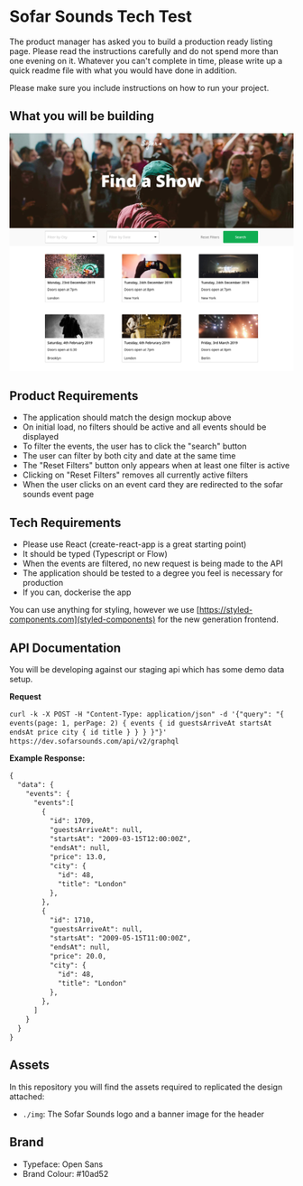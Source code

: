# Sofar Sounds Tech Test

The product manager has asked you to build a production ready listing page. Please read the
instructions carefully and do not spend more than one evening on it. Whatever you can't complete
in time, please write up a quick readme file with what you would have done in addition.

Please make sure you include instructions on how to run your project.

## What you will be building

![design](mockup.jpg)

## Product Requirements
- The application should match the design mockup above
- On initial load, no filters should be active and all events should be displayed
- To filter the events, the user has to click the "search" button
- The user can filter by both city and date at the same time
- The "Reset Filters" button only appears when at least one filter is active
- Clicking on "Reset Filters" removes all currently active filters
- When the user clicks on an event card they are redirected to the sofar sounds event page

## Tech Requirements
- Please use React (create-react-app is a great starting point)
- It should be typed (Typescript or Flow)
- When the events are filtered, no new request is being made to the API
- The application should be tested to a degree you feel is necessary for production
- If you can, dockerise the app

You can use anything for styling, however we use [https://styled-components.com](styled-components)
for the new generation frontend.

## API Documentation

You will be developing against our staging api which has some demo data setup.

**Request**
```
curl -k -X POST -H "Content-Type: application/json" -d '{"query": "{ events(page: 1, perPage: 2) { events { id guestsArriveAt startsAt endsAt price city { id title } } } }"}' https://dev.sofarsounds.com/api/v2/graphql
```

**Example Response:**
```
{
  "data": {
    "events": {
      "events":[
        {
          "id": 1709,
          "guestsArriveAt": null,
          "startsAt": "2009-03-15T12:00:00Z",
          "endsAt": null,
          "price": 13.0,
          "city": {
            "id": 48,
            "title": "London"
          },
        },
        {
          "id": 1710,
          "guestsArriveAt": null,
          "startsAt": "2009-05-15T11:00:00Z",
          "endsAt": null,
          "price": 20.0,
          "city": {
            "id": 48,
            "title": "London"
          },
        },
      ]
    }
  }
}
```

## Assets
In this repository you will find the assets required to replicated the design attached:

- `./img`: The Sofar Sounds logo and a banner image for the header

## Brand
- Typeface: Open Sans
- Brand Colour: #10ad52
